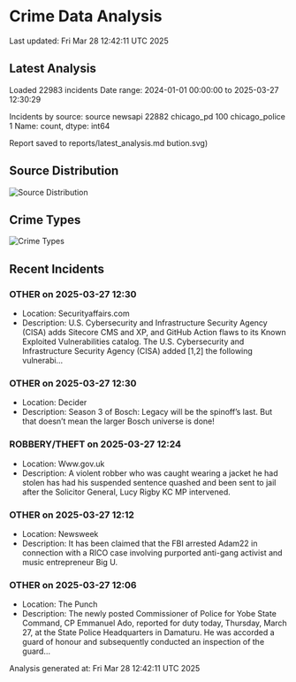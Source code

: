 # Crime Data Analysis
Last updated: Fri Mar 28 12:42:11 UTC 2025

## Latest Analysis

Loaded 22983 incidents
Date range: 2024-01-01 00:00:00 to 2025-03-27 12:30:29

Incidents by source:
source
newsapi           22882
chicago_pd          100
chicago_police        1
Name: count, dtype: int64

Report saved to reports/latest_analysis.md
bution.svg)

## Source Distribution
![Source Distribution](images/source_distribution.svg)

## Crime Types
![Crime Types](images/crime_types.svg)

## Recent Incidents

### OTHER on 2025-03-27 12:30
- Location: Securityaffairs.com
- Description: U.S. Cybersecurity and Infrastructure Security Agency (CISA) adds Sitecore CMS and XP, and GitHub Action flaws to its Known Exploited Vulnerabilities catalog. The U.S. Cybersecurity and Infrastructure Security Agency (CISA) added [1,2] the following vulnerabi…


### OTHER on 2025-03-27 12:30
- Location: Decider
- Description: Season 3 of Bosch: Legacy will be the spinoff’s last. But that doesn’t mean the larger Bosch universe is done!


### ROBBERY/THEFT on 2025-03-27 12:24
- Location: Www.gov.uk
- Description: A violent robber who was caught wearing a jacket he had stolen has had his suspended sentence quashed and been sent to jail after the Solicitor General, Lucy Rigby KC MP intervened.


### OTHER on 2025-03-27 12:12
- Location: Newsweek
- Description: It has been claimed that the FBI arrested Adam22 in connection with a RICO case involving purported anti-gang activist and music entrepreneur Big U.


### OTHER on 2025-03-27 12:06
- Location: The Punch
- Description: The newly posted Commissioner of Police for Yobe State Command, CP Emmanuel Ado, reported for duty today, Thursday, March 27, at the State Police Headquarters in Damaturu. He was accorded a guard of honour and subsequently conducted an inspection of the guard…

Analysis generated at: Fri Mar 28 12:42:11 UTC 2025
